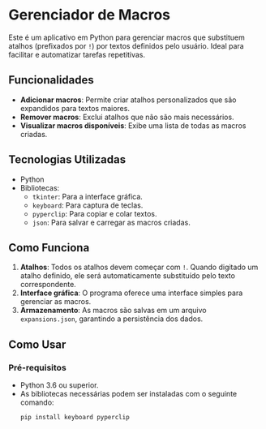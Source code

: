 # Gerenciador de Macros

Este é um aplicativo em Python para gerenciar macros que substituem atalhos (prefixados por `!`) por textos definidos pelo usuário. Ideal para facilitar e automatizar tarefas repetitivas.

## Funcionalidades

- **Adicionar macros**: Permite criar atalhos personalizados que são expandidos para textos maiores.
- **Remover macros**: Exclui atalhos que não são mais necessários.
- **Visualizar macros disponíveis**: Exibe uma lista de todas as macros criadas.

## Tecnologias Utilizadas

- Python
- Bibliotecas:
  - `tkinter`: Para a interface gráfica.
  - `keyboard`: Para captura de teclas.
  - `pyperclip`: Para copiar e colar textos.
  - `json`: Para salvar e carregar as macros criadas.

## Como Funciona

1. **Atalhos**: Todos os atalhos devem começar com `!`. Quando digitado um atalho definido, ele será automaticamente substituído pelo texto correspondente.
2. **Interface gráfica**: O programa oferece uma interface simples para gerenciar as macros.
3. **Armazenamento**: As macros são salvas em um arquivo `expansions.json`, garantindo a persistência dos dados.

## Como Usar

### Pré-requisitos

- Python 3.6 ou superior.
- As bibliotecas necessárias podem ser instaladas com o seguinte comando:
  ```bash
  pip install keyboard pyperclip
